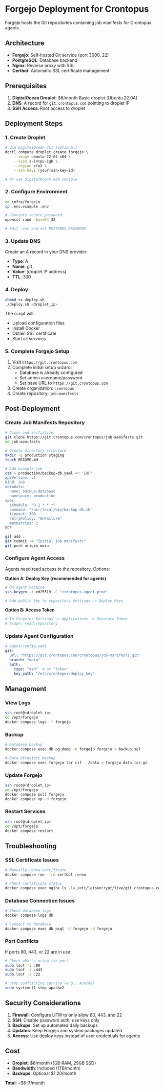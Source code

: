 # Forgejo Deployment for Crontopus

Forgejo hosts the Git repositories containing job manifests for Crontopus agents.

## Architecture

- **Forgejo**: Self-hosted Git service (port 3000, 22)
- **PostgreSQL**: Database backend
- **Nginx**: Reverse proxy with SSL
- **Certbot**: Automatic SSL certificate management

## Prerequisites

1. **DigitalOcean Droplet**: $6/month Basic droplet (Ubuntu 22.04)
2. **DNS**: A record for `git.crontopus.com` pointing to droplet IP
3. **SSH Access**: Root access to droplet

## Deployment Steps

### 1. Create Droplet

```bash
# Via DigitalOcean CLI (optional)
doctl compute droplet create forgejo \
    --image ubuntu-22-04-x64 \
    --size s-1vcpu-1gb \
    --region sfo3 \
    --ssh-keys <your-ssh-key-id>

# Or use DigitalOcean web console
```

### 2. Configure Environment

```bash
cd infra/forgejo
cp .env.example .env

# Generate secure password
openssl rand -base64 32

# Edit .env and set POSTGRES_PASSWORD
```

### 3. Update DNS

Create an A record in your DNS provider:
- **Type**: A
- **Name**: git
- **Value**: [droplet IP address]
- **TTL**: 300

### 4. Deploy

```bash
chmod +x deploy.sh
./deploy.sh <droplet_ip>
```

The script will:
- Upload configuration files
- Install Docker
- Obtain SSL certificate
- Start all services

### 5. Complete Forgejo Setup

1. Visit `https://git.crontopus.com`
2. Complete initial setup wizard:
   - Database is already configured
   - Set admin username/password
   - Set base URL to `https://git.crontopus.com`
3. Create organization: `crontopus`
4. Create repository: `job-manifests`

## Post-Deployment

### Create Job Manifests Repository

```bash
# Clone and initialize
git clone https://git.crontopus.com/crontopus/job-manifests.git
cd job-manifests

# Create directory structure
mkdir -p production staging
touch README.md

# Add example job
cat > production/backup-db.yaml << 'EOF'
apiVersion: v1
kind: Job
metadata:
  name: backup-database
  namespace: production
spec:
  schedule: "0 2 * * *"
  command: "/usr/local/bin/backup-db.sh"
  timeout: 300
  retryPolicy: "OnFailure"
  maxRetries: 2
EOF

git add .
git commit -m "Initial job manifests"
git push origin main
```

### Configure Agent Access

Agents need read access to the repository. Options:

**Option A: Deploy Key (recommended for agents)**
```bash
# On agent machine
ssh-keygen -t ed25519 -C "crontopus-agent-prod"

# Add public key to repository settings -> Deploy Keys
```

**Option B: Access Token**
```bash
# In Forgejo: Settings -> Applications -> Generate Token
# Scope: read:repository
```

### Update Agent Configuration

```yaml
# agent/config.yaml
git:
  url: "https://git.crontopus.com/crontopus/job-manifests.git"
  branch: "main"
  auth:
    type: "ssh"  # or "token"
    key_path: "/etc/crontopus/deploy_key"
```

## Management

### View Logs

```bash
ssh root@<droplet_ip>
cd /opt/forgejo
docker compose logs -f forgejo
```

### Backup

```bash
# Database backup
docker compose exec db pg_dump -U forgejo forgejo > backup.sql

# Data directory backup
docker compose exec forgejo tar czf - /data > forgejo-data.tar.gz
```

### Update Forgejo

```bash
ssh root@<droplet_ip>
cd /opt/forgejo
docker compose pull forgejo
docker compose up -d forgejo
```

### Restart Services

```bash
ssh root@<droplet_ip>
cd /opt/forgejo
docker compose restart
```

## Troubleshooting

### SSL Certificate Issues

```bash
# Manually renew certificate
docker compose run --rm certbot renew

# Check certificate status
docker compose exec nginx ls -la /etc/letsencrypt/live/git.crontopus.com/
```

### Database Connection Issues

```bash
# Check database logs
docker compose logs db

# Connect to database
docker compose exec db psql -U forgejo -d forgejo
```

### Port Conflicts

If ports 80, 443, or 22 are in use:
```bash
# Check what's using the port
sudo lsof -i :80
sudo lsof -i :443
sudo lsof -i :22

# Stop conflicting service (e.g., Apache)
sudo systemctl stop apache2
```

## Security Considerations

1. **Firewall**: Configure UFW to only allow 80, 443, and 22
2. **SSH**: Disable password auth, use keys only
3. **Backups**: Set up automated daily backups
4. **Updates**: Keep Forgejo and system packages updated
5. **Access**: Use deploy keys instead of user credentials for agents

## Cost

- **Droplet**: $6/month (1GB RAM, 25GB SSD)
- **Bandwidth**: Included (1TB/month)
- **Backups**: Optional $1.20/month

**Total**: ~$6-7/month
